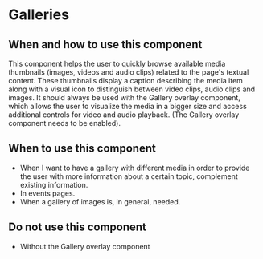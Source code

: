 # Galleries

## When and how to use this component

This component helps the user to quickly browse available media thumbnails (images, videos and audio clips) related to the page's textual content.
These thumbnails display a caption describing the media item along with a visual icon to distinguish between video clips, audio clips and images.
It should always be used with the Gallery overlay component, which allows the user to visualize the media in a bigger size and access additional controls for video and audio playback. (The Gallery overlay component needs to be enabled).

## When to use this component

- When I want to have a gallery with different media in order to provide the user with more information about a certain topic, complement existing information.
- In events pages.
- When a gallery of images is, in general, needed.

## Do not use this component

- Without the Gallery overlay component
